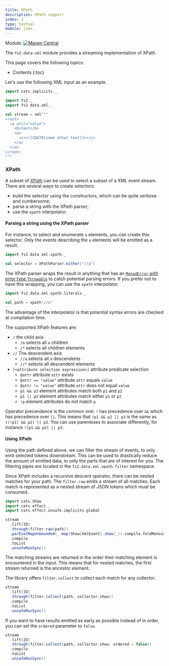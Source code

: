 ```yaml
---
title: XPath
description: XPath support
index: 2
type: textual
module: json
---
```


Module: [![Maven Central](https://img.shields.io/maven-central/v/org.gnieh/fs2-data-xml_2.13.svg)](https://mvnrepository.com/artifact/org.gnieh/fs2-data-xml_2.13)

The `fs2-data-xml` module provides a streaming implementation of XPath.

This page covers the following topics:
* Contents
{:toc}

Let's use the following XML input as an example.

```scala mdoc
import cats.implicits._

import fs2._
import fs2.data.xml._

val stream = xml"""
<root>
  <a attr="value">
    <b>text</b>
    <a>
      <c><![CDATA[some other text]]></c>
    </a>
  </a>
</root>
"""
```

### XPath

A subset of [XPath][xpath] can be used to select a subset of a XML event stream. There are several ways to create selectors:
 - build the selector using the constructors, which can be quite verbose and cumbersome;
 - parse a string with the XPath parser;
 - use the `xpath` interpolator.

#### Parsing a string using the XPath parser

For instance, to select and enumerate `a` elements, you can create this selector. Only the events describing the `a` elements will be emitted as a result.

```scala mdoc
import fs2.data.xml.xpath._

val selector = XPathParser.either("//a")
```

The XPath parser wraps the result in anything that has an [`MonadError` with error type `Throwable`][monad-error] to catch potential parsing errors. If you prefer not to have this wrapping, you can use the `xpath` interpolator.

```scala mdoc
import fs2.data.xml.xpath.literals._

val path = xpath"//a"
```

The advantage of the interpolator is that potential syntax errors are checked at compilation time.

The supported XPath features are:
  - `/` the child axis
    - `/a` selects all `a` children
    - `/*` selects all children elements
  - `//` The descendent axis
    - `//a` selects all `a` descendents
    - `//*` selects all descendent elements
  - `[<attribute selection expression>]` attribute predicate selection
    - `@attr` attribute `attr` exists
    - `@attr == "value"` attribute `attr` equals `value`
    - `@attr != "value"` attribute `attr` does not equal `value`
    - `p1 && p2` element attributes match both `p1` and `p2`
    - `p1 || p2` element attributes match either `p1` or `p2`
    - `!p` element attributes do not match `p`

Operator precendence is the common one: `!` has precedence over `&&` which has precedence over `||`. This means that `!p1 && p2 || p3` is the same as `((!p1) && p2) || p3`.
You can use parenteses to associate differently, for instance `!(p1 && p2) || p3`.

#### Using XPath

Using the path defined above, we can filter the stream of events, to only emit selected tokens downstream. This can be used to drastically reduce the amount of emitted data, to only the parts that are of interest for you.
The filtering pipes are located in the `fs2.data.xml.xpath.filter` namespace.

Since XPath includes a recursive descent operator, there can be nested matches for your path.
The `filter.raw` emits a stream of all matches.
Each match is represented as a nested stream of JSON tokens which must be consumed.

```scala mdoc
import cats.Show
import cats.effect._
import cats.effect.unsafe.implicits.global

stream
  .lift[IO]
  .through(filter.raw(path))
  .parEvalMapUnbounded(_.map(Show[XmlEvent].show(_)).compile.foldMonoid)
  .compile
  .toList
  .unsafeRunSync()
```

The matching streams are returned in the order their matching element is encountered in the input.
This means that for nested matches, the first stream returned is the ancestor element.

The library offers `filter.collect` to collect each match for any collector.

```scala mdoc
stream
  .lift[IO]
  .through(filter.collect(path, collector.show))
  .compile
  .toList
  .unsafeRunSync()
```

If you want to have results emitted as early as possible instead of in order, you can set the `ordered` parameter to `false`.

```scala mdoc
stream
  .lift[IO]
  .through(filter.collect(path, collector.show, ordered = false))
  .compile
  .toList
  .unsafeRunSync()
```

[monad-error]: https://typelevel.org/cats/api/cats/MonadError.html
[xpath]: https://www.w3.org/TR/xpath/
